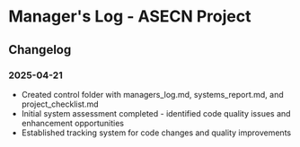 # Manager's Log - ASECN Project

## Changelog

### 2025-04-21
- Created control folder with managers_log.md, systems_report.md, and project_checklist.md
- Initial system assessment completed - identified code quality issues and enhancement opportunities
- Established tracking system for code changes and quality improvements